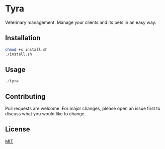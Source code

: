 # Tyra
Veterinary management.
Manage your clients and its pets in an easy way.

## Installation
```bash
chmod +x install.sh
./install.sh
```

## Usage
```c++
./tyra
```

## Contributing
Pull requests are welcome. For major changes, please open an issue first
to discuss what you would like to change.

## License
[MIT](https://mit-license.org/)
